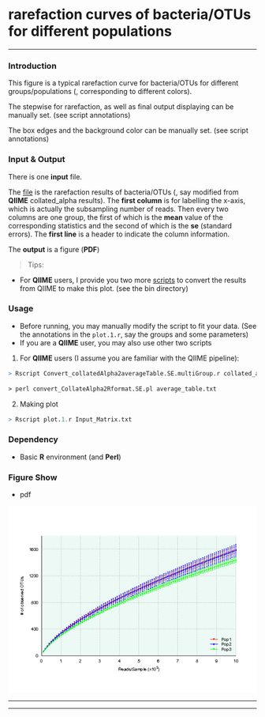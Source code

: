 # rarefaction curves of bacteria/OTUs for different populations
---


### Introduction

This figure is a typical rarefaction curve for bacteria/OTUs for different groups/populations (, corresponding to different colors).

The stepwise for rarefaction, as well as final output displaying can be manually set. (see script annotations)

The box edges and the background color can be manually set. (see script annotations)


### Input & Output

There is one **input** file. 

The [file][f1] is the rarefaction results of bacteria/OTUs (, say modified from **QIIME** collated_alpha results). The **first column** is for labelling the x-axis, which is actually the subsampling number of reads. Then every two columns are one group, the first of which is the **mean** value of the corresponding statistics and the second of which is the **se** (standard errors). The **first line** is a header to indicate the column information.

The **output** is a figure (**PDF**)

>Tips:
+ For **QIIME** users, I provide you two more [scripts][f2] to convert the results from QIIME to make this plot. (see the bin directory)

### Usage

+ Before running, you may manually modify the script to fit your data. (See the annotations in the `plot.1.r`, say the groups and some parameters)
+ If you are a **QIIME** user, you may also use other two scripts

1. For **QIIME** users (I assume you are familiar with the QIIME pipeline):
```R
> Rscript Convert_collatedAlpha2averageTable.SE.multiGroup.r collated_alpha/ mappingFile output_dir/ 'groupA&&groupB'
```
```perl
> perl convert_CollateAlpha2Rformat.SE.pl average_table.txt
```
2. Making plot
```R
> Rscript plot.1.r Input_Matrix.txt
```

### Dependency

+ Basic **R** environment (and **Perl**)

### Figure Show

+ pdf

![pdf][p1]


------
------
[f1]: https://github.com/faculty/iVisual/blob/master/curveplot/plot.1/Input_Matrix.txt 
[f2]: https://github.com/faculty/iVisual/blob/master/curveplot/plot.1/bin

[p1]: https://github.com/faculty/iVisual/raw/master/curveplot/plot.1/Input_Matrix.rarefaction.png
